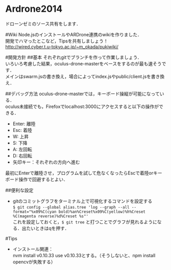 Ardrone2014
===========
ドローンゼミのソース共有をします．

#Wiki
Node.jsのインストールやARDrone連携のwikiを作りました．  
開発でハマったとこなど，Tipsを共有しましょう！  
http://wired.cyber.t.u-tokyo.ac.jp/~m_okada/pukiwiki/

#開発方針
##基本
それぞれgitでブランチを作って作業しましょう．  
いろいろ考慮した結果，oculus-drone-masterをベースをするのが最も速そうです．  
メインはswarm.jsの書き換え，場合によってindex.jsやpublic/client.jsを書き換え．  

##デバッグ方法
oculus-drone-masterでは，キーボード操縦が可能になっている．  
oculus未接続でも，Firefoxでlocalhost:3000にアクセスすると以下の操作ができる．  

* Enter: 離陸
* Esc: 着陸
* W: 上昇
* S: 下降
* A: 左回転
* D: 右回転
* 矢印キー：それぞれの方向へ進む

最初にEnterで離陸させ，プログラムを試して危なくなったらEscで着陸orキーボード操作で回避するとよい．

##便利な設定
* gitのコミットグラフをターミナル上で可視化するコマンドを設定する  
`$ git config --global alias.tree 'log --graph --all --format="%x09%C(cyan bold)%an%Creset%x09%C(yellow)%h%Creset %C(magenta reverse)%d%Creset %s"'`  
これを設定しておくと，`$ git tree` と打つことでグラフが見れるようになる．出たいときはqを押す．

#Tips
* インストール関連：  
nvm install v0.10.33 use v0.10.33とする。（そうしないと、npm install opencvが失敗する）